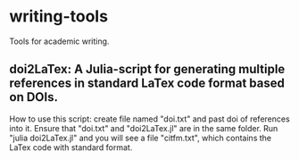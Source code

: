 # writing-tools
Tools for academic writing.

## doi2LaTex: A Julia-script for generating multiple references in standard LaTex code format based on DOIs.
How to use this script: create file named "doi.txt" and past doi of references into it. Ensure that "doi.txt" and "doi2LaTex.jl" are in the same folder. Run "julia doi2LaTex.jl" and you will see a file "citfm.txt", which contains the LaTex code with standard format.
